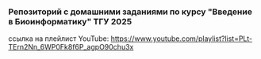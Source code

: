 ### Репозиторий с домашними заданиями по курсу "Введение в Биоинформатику" ТГУ 2025
ссылка на плейлист YouTube: https://www.youtube.com/playlist?list=PLt-TErn2Nn_6WP0Fk8f6P_agpO90chu3x
